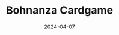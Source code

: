 ---
layout: post
title: "Bohnanza Cardgame"
date: 2024-04-07
category: project
image: /assets/img/Bohananza_main.png
redirect: https://gitlab.ethz.ch/ndickenmann/mr.beans-bohnanza
details:
  - "Implemented the  <a href='https://en.wikipedia.org/wiki/Bohnanza'>card game Bohnanza </a> for the very first time."  
     
  - "• Set the requirement elicitation and the software design requirements." 
  - "• Designed and Implemented frontend using the WxWidgets framework in C++."
  - "• Conceived a scheme to allow for interplayer trading of cards."
  - "• Streamlined project coordination using Git."
featured: true
---